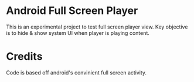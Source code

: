 Android Full Screen Player
==========================

This is an experimental project to test full screen player view. Key objective is to hide & show system UI when player is playing content.

Credits
==========
Code is based off android's convinient full screen activity.
